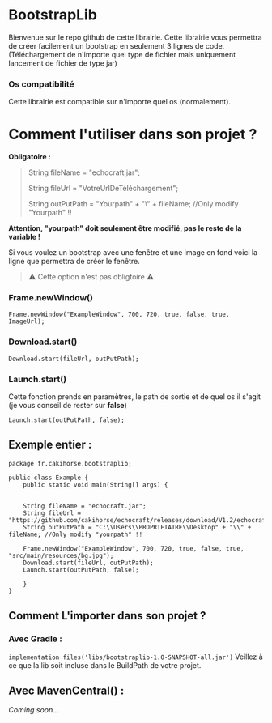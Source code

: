 # BootstrapLib

Bienvenue sur le repo github de cette librairie. 
Cette librairie vous permettra de créer facilement un bootstrap en seulement 3 lignes de code.
(Téléchargement de n'importe quel type de fichier mais uniquement lancement de fichier de type jar)

### Os compatibilité

Cette librairie est compatible sur n'importe quel os (normalement).

# __Comment l'utiliser dans son projet ?__

**Obligatoire :**

 >String fileName = "echocraft.jar";
> 
  > String fileUrl = "VotreUrlDeTéléchargement";
> 
   > String outPutPath = "Yourpath" + "\\" + fileName; //Only modify "Yourpath" !!
> 
 **Attention, "yourpath" doit seulement être modifié, pas le reste de la variable !**

Si vous voulez un bootstrap avec une fenêtre et une image en fond voici la ligne que permettra de créer le fenêtre.


> ⚠ Cette option n'est pas obligtoire ⚠

### Frame.newWindow()

```Frame.newWindow("ExampleWindow", 700, 720, true, false, true, ImageUrl);```

### Download.start()

```Download.start(fileUrl, outPutPath);```

### Launch.start()

Cette fonction prends en paramètres, le path de sortie et de quel os il s'agit (je vous conseil de rester sur **false**) 



```Launch.start(outPutPath, false);```

## Exemple entier :

```
package fr.cakihorse.bootstraplib;

public class Example {
    public static void main(String[] args) {


    String fileName = "echocraft.jar";
    String fileUrl = "https://github.com/cakihorse/echocraft/releases/download/V1.2/echocraft.jar";
    String outPutPath = "C:\\Users\\PROPRIETAIRE\\Desktop" + "\\" + fileName; //Only modify "yourpath" !!

    Frame.newWindow("ExampleWindow", 700, 720, true, false, true, "src/main/resources/bg.jpg");
    Download.start(fileUrl, outPutPath);
    Launch.start(outPutPath, false);

    }
}
```
## Comment L'importer dans son projet ?

### Avec Gradle : 

``implementation files('libs/bootstraplib-1.0-SNAPSHOT-all.jar')``
Veillez à ce que la lib soit incluse dans le BuildPath de votre projet.

## Avec MavenCentral() :

*Coming soon...*